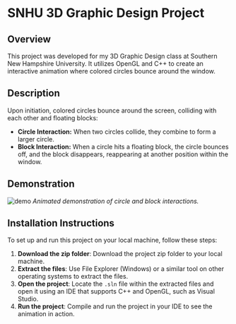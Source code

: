 # SNHU 3D Graphic Design Project

## Overview
This project was developed for my 3D Graphic Design class at Southern New Hampshire University. It utilizes OpenGL and C++ to create an interactive animation where colored circles bounce around the window. 

## Description
Upon initiation, colored circles bounce around the screen, colliding with each other and floating blocks:
- **Circle Interaction:** When two circles collide, they combine to form a larger circle.
- **Block Interaction:** When a circle hits a floating block, the circle bounces off, and the block disappears, reappearing at another position within the window.

## Demonstration
![demo](https://i.imgur.com/wwc8j2k.gif)
*Animated demonstration of circle and block interactions.*

## Installation Instructions
To set up and run this project on your local machine, follow these steps:
1. **Download the zip folder**: Download the project zip folder to your local machine.
2. **Extract the files**: Use File Explorer (Windows) or a similar tool on other operating systems to extract the files.
3. **Open the project**: Locate the `.sln` file within the extracted files and open it using an IDE that supports C++ and OpenGL, such as Visual Studio.
4. **Run the project**: Compile and run the project in your IDE to see the animation in action.


